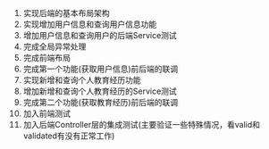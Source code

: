 1. 实现后端的基本布局架构
2. 实现增加用户信息和查询用户信息功能
3. 增加用户信息和查询用户的后端Service测试
4. 完成全局异常处理
5. 完成前端布局
6. 完成第一个功能(获取用户信息)前后端的联调
7. 实现新增和查询个人教育经历功能
8. 增加新增和查询个人教育经历的Service测试
9. 完成第二个功能(获取教育经历)前后端的联调
10. 加入前端测试
11. 加入后端Controller层的集成测试(主要验证一些特殊情况，看valid和validated有没有正常工作)